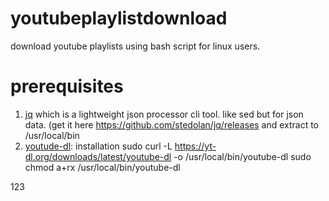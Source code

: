 # youtubeplaylistdownload
download youtube playlists using bash script for linux users.

# prerequisites
  1. [jq](https://stedolan.github.io/jq/) which is a lightweight json processor cli tool. like sed but for json data. (get it here https://github.com/stedolan/jq/releases and extract to /usr/local/bin
  2. [youtude-dl](https://rg3.github.io/youtube-dl/download.html): 
      installation
          sudo curl -L https://yt-dl.org/downloads/latest/youtube-dl -o /usr/local/bin/youtube-dl
          sudo chmod a+rx /usr/local/bin/youtube-dl
  

123
